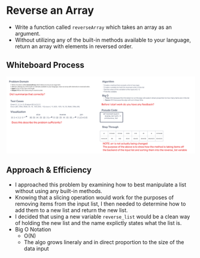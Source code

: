 # Reverse an Array

* Write a function called `reverseArray` which takes an array as an argument.
* Without utilizing any of the built-in methods available to your language, return an array with elements in reversed order.

## Whiteboard Process

![reverseArray Whiteboard](./reverseArray_whiteboard.png)

## Approach & Efficiency

* I approached this problem by examining how to best manipulate a list without using any built-in methods.
* Knowing that a slicing operation would work for the purposes of removing items from the input list, I then needed to determine how to add them to a new list and return the new list.
* I decided that using a new variable `reverse_list` would be a clean way of holding the new list and the name explictly states what the list is.
* Big O Notation
  * O(N)
  * The algo grows lineraly and in direct proportion to the size of the data input
